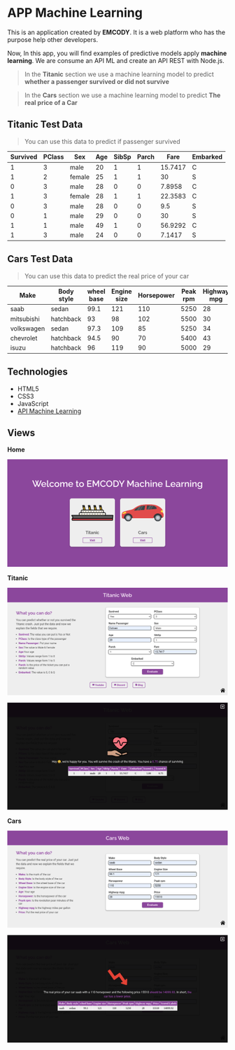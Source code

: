 # **APP Machine Learning**

This is an application created by **EMCODY**. It is a web platform who has the purpose help other developers.

Now, In this app, you will find examples of predictive models apply **machine learning**. We are consume an API ML and create an API REST with Node.js.

> In the **Titanic** section we use a machine learning model to predict **whether a passenger survived or did not survive**

> In the **Cars** section we use a machine learning model to predict **The real price of a Car**

## **Titanic Test Data**

> You can use this data to predict if passenger survived

| Survived | PClass | Sex    | Age | SibSp | Parch | Fare    | Embarked |
| -------- | ------ | ------ | --- | ----- | ----- | ------- | -------- |
| 1        | 3      | male   | 20  | 1     | 1     | 15.7417 | C        |
| 1        | 2      | female | 25  | 1     | 1     | 30      | S        |
| 0        | 3      | male   | 28  | 0     | 0     | 7.8958  | C        |
| 1        | 3      | female | 28  | 1     | 1     | 22.3583 | C        |
| 0        | 3      | male   | 28  | 0     | 0     | 9.5     | S        |
| 0        | 1      | male   | 29  | 0     | 0     | 30      | S        |
| 1        | 1      | male   | 49  | 1     | 0     | 56.9292 | C        |
| 1        | 3      | male   | 24  | 0     | 0     | 7.1417  | S        |

## **Cars Test Data**

> You can use this data to predict the real price of your car

| Make       | Body style | wheel base | Engine size | Horsepower | Peak rpm | Highway mpg | Price |
| ---------- | ---------- | ---------- | ----------- | ---------- | -------- | ----------- | ----- |
| saab       | sedan      | 99.1       | 121         | 110        | 5250     | 28          | 15510 |
| mitsubishi | hatchback  | 93         | 98          | 102        | 5500     | 30          | 7689  |
| volkswagen | sedan      | 97.3       | 109         | 85         | 5250     | 34          | 8195  |
| chevrolet  | hatchback  | 94.5       | 90          | 70         | 5400     | 43          | 6295  |
| isuzu      | hatchback  | 96         | 119         | 90         | 5000     | 29          | 11048 |

## **Technologies**

- HTML5
- CSS3
- JavaScript
- [API Machine Learning](https://github.com/EstivenMayhuay/API_Azure_Machine_Learning)

## **Views**

**Home**

![View Home](./images/view_home.png)

**Titanic**

![View Titanic](./images/view_titanic.png)

![View Titanic Results](./images/view_titanic_result.png)

**Cars**

![View Cars](./images/view_cars.png)

![View Cars Results](./images/view_cars_result.png)
